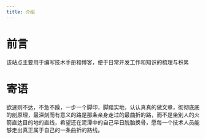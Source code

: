 ```yaml
---
title: 介绍
---
```


# 前言
该站点主要用于编写技术手册和博客，便于日常开发工作和知识的梳理与积累

# 寄语
欲速则不达，不急不躁，一步一个脚印，脚踏实地，认认真真的做文章，彻彻底底的剖原理，最深刻而有意义的路是那条亲身走过的最曲折的路，而不是坐别人的火箭直达目的地的直线，希望还在泥潭中的自己早日脱胎换骨，愿每一个技术人员能够走出真正属于自己的一条曲折的路线。